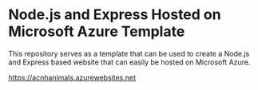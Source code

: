 # Node.js and Express Hosted on Microsoft Azure Template
This repository serves as a template that can be used to create a Node.js and Express based website that can easily
be hosted on Microsoft Azure.

https://acnhanimals.azurewebsites.net
